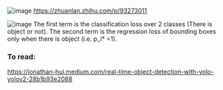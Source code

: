 ![image](https://user-images.githubusercontent.com/50323850/133734586-da004480-d0d8-42a4-9ad5-1c2936a4ceca.png)
https://zhuanlan.zhihu.com/p/93273011

![image](https://user-images.githubusercontent.com/50323850/133737642-57ca4f2d-837f-4884-b32e-67bff47af719.png)
The first term is the classification loss over 2 classes (There is object or not). The second term is the regression loss of bounding boxes only when there is object (i.e. p_i* =1).

### To read:
https://jonathan-hui.medium.com/real-time-object-detection-with-yolo-yolov2-28b1b93e2088
